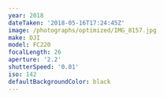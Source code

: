 ```yaml
---
year: 2018
dateTaken: '2018-05-16T17:24:45Z'
image: /photographs/optimized/IMG_8157.jpg
make: DJI
model: FC220
focalLength: 26
aperture: '2.2'
shutterSpeed: '0.01'
iso: 142
defaultBackgroundColor: black
---
```

